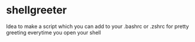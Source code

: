 # shellgreeter
Idea to make a script which you can add to your .bashrc or .zshrc for pretty greeting everytime you open your shell

